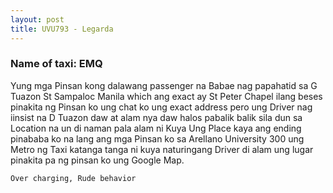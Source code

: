 ```yaml
---
layout: post
title: UVU793 - Legarda
---
```


### Name of taxi: EMQ

Yung mga Pinsan kong dalawang passenger na Babae nag papahatid sa G Tuazon St Sampaloc Manila which ang exact ay St Peter Chapel ilang beses pinakita ng Pinsan ko ung chat ko ung exact address pero ung Driver nag iinsist na D Tuazon daw at alam nya daw halos pabalik balik sila dun sa Location na un di naman pala alam ni Kuya Ung Place kaya ang ending pinababa ko na lang ang mga Pinsan ko sa Arellano University 300 ung Metro ng Taxi katanga tanga ni kuya naturingang Driver di alam ung lugar pinakita pa ng pinsan ko ung Google Map.

```Over charging, Rude behavior```
